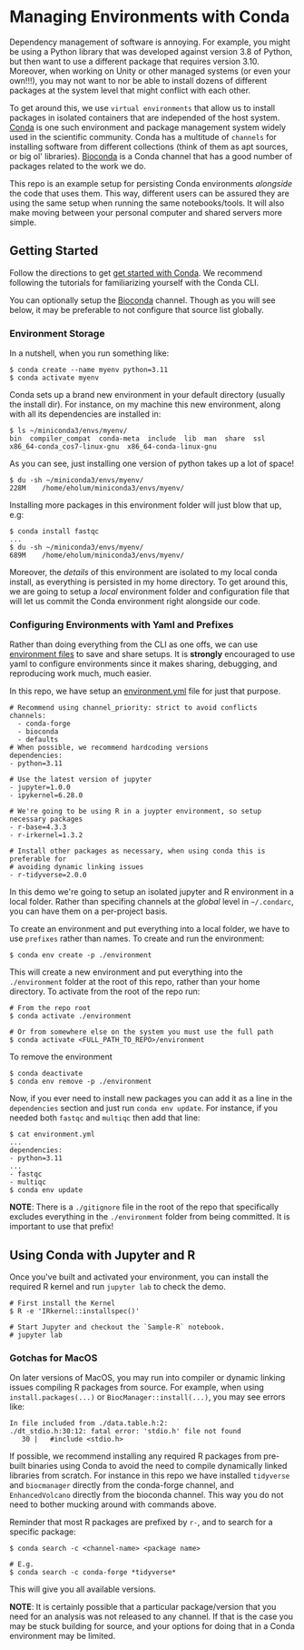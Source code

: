 # Managing Environments with Conda

Dependency management of software is annoying.
For example, you might be using a Python library that was developed against version 3.8 of Python, but then want to use a different package that requires version 3.10.
Moreover, when working on Unity or other managed systems (or even your own!!!), you may not want to nor be able to install dozens of different packages at the system level that might conflict with each other.

To get around this, we use `virtual environments` that allow us to install packages in isolated containers that are independed of the host system.
[Conda](https://docs.conda.io/en/latest/) is one such environment and package management system widely used in the scientific community.
Conda has a multitude of `channels` for installing software from different collections (think of them as apt sources, or big ol' libraries).
[Bioconda](https://bioconda.github.io/index.html) is a Conda channel that has a good number of packages related to the work we do.

This repo is an example setup for persisting Conda environments _alongside_ the code that uses them.
This way, different users can be assured they are using the same setup when running the same notebooks/tools.
It will also make moving between your personal computer and shared servers more simple.

## Getting Started

Follow the directions to get [get started with Conda](https://docs.conda.io/projects/conda/en/stable/user-guide/getting-started.html).
We recommend following the tutorials for familiarizing yourself with the Conda CLI.

You can optionally setup the [Bioconda](https://bioconda.github.io/index.html#usage) channel.
Though as you will see below, it may be preferable to not configure that source list globally.

### Environment Storage

In a nutshell, when you run something like:

```
$ conda create --name myenv python=3.11
$ conda activate myenv
```

Conda sets up a brand new environment in your default directory (usually the install dir).
For instance, on my machine this new environment, along with all its dependencies are installed in:

```
$ ls ~/miniconda3/envs/myenv/
bin  compiler_compat  conda-meta  include  lib  man  share  ssl  x86_64-conda_cos7-linux-gnu  x86_64-conda-linux-gnu
```

As you can see, just installing one version of python takes up a lot of space!
```
$ du -sh ~/miniconda3/envs/myenv/
228M    /home/eholum/miniconda3/envs/myenv/
```

Installing more packages in this environment folder will just blow that up, e.g:
```
$ conda install fastqc
...
$ du -sh ~/miniconda3/envs/myenv/
689M    /home/eholum/miniconda3/envs/myenv/
```

Moreover, the _details_ of this environment are isolated to my local conda install, as everything is persisted in my home directory.
To get around this, we are going to setup a _local_ environment folder and configuration file that will let us commit the Conda environment right alongside our code.

### Configuring Environments with Yaml and Prefixes

Rather than doing everything from the CLI as one offs, we can use [environment files](https://conda.io/projects/conda/en/latest/user-guide/tasks/manage-environments.html#sharing-an-environment) to save and share setups.
It is **strongly** encouraged to use yaml to configure environments since it makes sharing, debugging, and reproducing work much, much easier.

In this repo, we have setup an [environment.yml](environment.yml) file for just that purpose.

```
# Recommend using channel_priority: strict to avoid conflicts
channels:
  - conda-forge
  - bioconda
  - defaults
# When possible, we recommend hardcoding versions
dependencies:
- python=3.11

# Use the latest version of jupyter
- jupyter=1.0.0
- ipykernel=6.28.0

# We're going to be using R in a juypter environment, so setup necessary packages
- r-base=4.3.3
- r-irkernel=1.3.2

# Install other packages as necessary, when using conda this is preferable for
# avoiding dynamic linking issues
- r-tidyverse=2.0.0
```

In this demo we're going to setup an isolated jupyter and R environment in a local folder.
Rather than specifing channels at the _global_ level in `~/.condarc`, you can have them on a per-project basis.

To create an environment and put everything into a local folder, we have to use `prefixes` rather than names.
To create and run the environment:

```
$ conda env create -p ./environment
```

This will create a new environment and put everything into the `./environment` folder at the root of this repo, rather than your home directory.
To activate from the root of the repo run:

```
# From the repo root
$ conda activate ./environment

# Or from somewhere else on the system you must use the full path
$ conda activate <FULL_PATH_TO_REPO>/environment
```

To remove the environment
```
$ conda deactivate
$ conda env remove -p ./environment
```

Now, if you ever need to install new packages you can add it as a line in the `dependencies` section and just run `conda env update`.
For instance, if you needed both `fastqc` and `multiqc` then add that line:

```
$ cat environment.yml
...
dependencies:
- python=3.11
...
- fastqc
- multiqc
$ conda env update
```

**NOTE**: There is a `./gitignore` file in the root of the repo that specifically excludes everything in the `./environment` folder from being committed.
It is important to use that prefix!

## Using Conda with Jupyter and R

Once you've built and activated your environment, you can install the required R kernel and run `jupyter lab` to check the demo.

```
# First install the Kernel
$ R -e 'IRkernel::installspec()'

# Start Jupyter and checkout the `Sample-R` notebook.
# jupyter lab
```

### Gotchas for MacOS

On later versions of MacOS, you may run into compiler or dynamic linking issues compiling R packages from source.
For example, when using `install.packages(...)` or `BiocManager::install(...)`, you may see errors like:

```
In file included from ./data.table.h:2:
./dt_stdio.h:30:12: fatal error: 'stdio.h' file not found
   30 |   #include <stdio.h>
```

If possible, we recommend installing any required R packages from pre-built binaries using Conda to avoid the need to compile dynamically linked libraries from scratch.
For instance in this repo we have installed `tidyverse` and `biocmanager` directly from the conda-forge channel,
and `EnhancedVolcano` directly from the bioconda channel.
This way you do not need to bother mucking around with commands above.

Reminder that most R packages are prefixed by `r-`, and to search for a specific package:

```
$ conda search -c <channel-name> <package name>

# E.g.
$ conda search -c conda-forge *tidyverse*
```

This will give you all available versions.

**NOTE**: It is certainly possible that a particular package/version that you need for an analysis was not released to any channel.
If that is the case you may be stuck building for source, and your options for doing that in a Conda environment may be limited.

